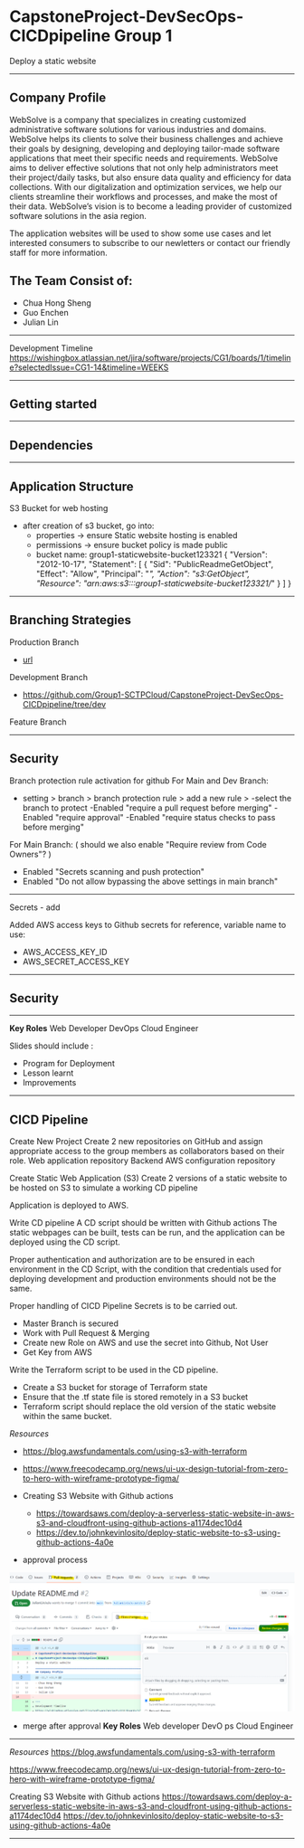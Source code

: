 # CapstoneProject-DevSecOps-CICDpipeline Group 1
Deploy a static website









_______________________________________________________________________________________
## Company Profile
  WebSolve is a company that specializes in creating customized administrative software solutions for various industries and domains. WebSolve helps its clients to solve their business challenges and achieve their goals by designing, developing and deploying tailor-made software applications that meet their specific needs and requirements. WebSolve aims to deliver effective solutions that not only help administrators meet their project/daily tasks, but also ensure data quality and efficiency for data collections. With our digitalization and optimization services, we help our clients streamline their workflows and processes, and make the most of their data. WebSolve’s vision is to become a leading provider of customized software solutions in the asia region.

  The application websites will be used to show some use cases and let interested consumers to subscribe to our newletters or contact our friendly staff for more information.


## The Team Consist of:
- Chua Hong Sheng
- Guo Enchen
- Julian Lin
---
Development Timeline
https://wishingbox.atlassian.net/jira/software/projects/CG1/boards/1/timeline?selectedIssue=CG1-14&timeline=WEEKS

_______________________________________________________________________________________
## Getting started


_______________________________________________________________________________________
## Dependencies

_______________________________________________________________________________________
## Application Structure

S3 Bucket for web hosting
- after creation of s3 bucket, go into: 
   - properties -> ensure Static website hosting is enabled
   - permissions -> ensure bucket policy is made public 
   - bucket name: group1-staticwebsite-bucket123321
{
    "Version": "2012-10-17",
    "Statement": [
        {
            "Sid": "PublicReadmeGetObject",
            "Effect": "Allow",
            "Principal": "*",
            "Action": "s3:GetObject",
            "Resource": "arn:aws:s3:::group1-staticwebsite-bucket123321/*"
        }
    ]
}


_______________________________________________________________________________________
## Branching Strategies
Production Branch
- [url](https://github.com/Group1-SCTPCloud/CapstoneProject-DevSecOps-CICDpipeline)


Development Branch
- https://github.com/Group1-SCTPCloud/CapstoneProject-DevSecOps-CICDpipeline/tree/dev

Feature Branch
<url>



_______________________________________________________________________________________
## Security


Branch protection rule activation for github
For Main and Dev Branch: 
- setting > branch > branch protection rule > add a new rule > 
 -select the branch to protect
 -Enabled "require a pull request before merging"
 -Enabled "require approval"
 -Enabled "require status checks to pass before merging"

For Main Branch:
 ( should we also enable "Require review from Code Owners"? )

- Enabled "Secrets scanning and push protection"
- Enabled "Do not allow bypassing the above settings in main branch"
_______________________________________________________________________________________

Secrets - add

Added AWS access keys to Github secrets for reference, variable name to use:
- AWS_ACCESS_KEY_ID
- AWS_SECRET_ACCESS_KEY


_______________________________________________________________________________________
## Security



_______________________________________________________________________________________

**Key Roles**
Web Developer 
DevOps 
Cloud Engineer 




Slides should include :
- Program for Deployment
- Lesson learnt
- Improvements




_______________________________________________________________________________________
## CICD Pipeline




Create New Project 
Create 2 new repositories on GitHub and assign appropriate access to the group members as collaborators based on their role.
Web application repository 
Backend AWS configuration repository

Create Static Web Application (S3) 
Create 2 versions of a static website to be hosted on S3 to simulate a working CD pipeline

Application is deployed to AWS.

Write CD pipeline
A CD script should be written with Github actions The static webpages can be built, tests can be run, and the application can be deployed using the CD script. 

Proper authentication and authorization are to be ensured in each environment in the CD Script, with the condition that credentials used for deploying development and production environments should not be the same.

Proper handling of CICD Pipeline Secrets is to be carried out.

-  Master Branch is secured
-  Work with Pull Request & Merging
-  Create new Role on AWS and use the secret into Github, Not User
-  Get Key from AWS

Write the Terraform script to be used in the CD pipeline.
- Create a S3 bucket for storage of Terraform state
-  Ensure that the .tf state file is stored remotely in a S3 bucket
-  Terraform script should replace the old version of the static website within the same bucket.






_Resources_
- https://blog.awsfundamentals.com/using-s3-with-terraform

- https://www.freecodecamp.org/news/ui-ux-design-tutorial-from-zero-to-hero-with-wireframe-prototype-figma/

- Creating S3 Website with Github actions
  - https://towardsaws.com/deploy-a-serverless-static-website-in-aws-s3-and-cloudfront-using-github-actions-a1174dec10d4
  - https://dev.to/johnkevinlosito/deploy-static-website-to-s3-using-github-actions-4a0e

- approval process

![Alt text](image.png)


- merge after approval
**Key Roles**
Web developer 
DevO ps 
Cloud Engineer 
---
_Resources_
https://blog.awsfundamentals.com/using-s3-with-terraform

https://www.freecodecamp.org/news/ui-ux-design-tutorial-from-zero-to-hero-with-wireframe-prototype-figma/

Creating S3 Website with Github actions
https://towardsaws.com/deploy-a-serverless-static-website-in-aws-s3-and-cloudfront-using-github-actions-a1174dec10d4
https://dev.to/johnkevinlosito/deploy-static-website-to-s3-using-github-actions-4a0e



_______________________________________________________________________________________

